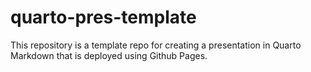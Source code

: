 # quarto-pres-template

This repository is a template repo for creating a presentation in Quarto Markdown that is deployed using Github Pages.
